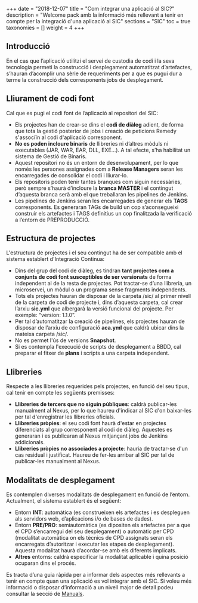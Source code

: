 +++
date        = "2018-12-07"
title       = "Com integrar una aplicació al SIC?"
description = "Welcome pack amb la informació més rellevant a tenir en compte per la integració d'una aplicació al SIC"
sections    = "SIC"
toc         = true
taxonomies  = []
weight 		= 4
+++

## Introducció

En el cas que l’aplicació utilitzi el servei de custodia de codi i la seva tecnologia permeti la construcció i desplegament automatitzat d’artefactes, s’hauran d’acomplir una sèrie de requeriments per a que es pugui dur a terme la construcció dels corresponents jobs de desplegament.

## Lliurament de codi font

Cal que es pugi el codi font de l’aplicació al repositori del SIC:

* Els projectes han de crear-se dins el **codi de diàleg** adient, de forma que tota la gestió posterior de jobs i creació de peticions Remedy s'associïn al codi d'aplicació corresponent.
* **No es poden incloure binaris** de llibreries ni d’altres mòduls ni executables (JAR, WAR, EAR, DLL, EXE...). A tal efecte, s’ha habilitat un sistema de Gestió de Binaris.
* Aquest repositori no és un entorn de desenvolupament, per lo que només les persones assignades com a **Release Managers** seran les encarregades de consolidar el codi i lliurar-lo.
* Els repositoris poden tenir tantes branques com siguin necessàries, però sempre s’haurà d’incloure la **branca MASTER** i el contingut d’aquesta branca serà amb el que treballaran les pipelines de Jenkins.
* Les pipelines de Jenkins seran les encarregades de generar els **TAGS** corresponents. Es generaran TAGs de build un cop s’aconsegueixi construir els artefactes i TAGS definitius un cop finalitzada la verificació a l’entorn de PREPRODUCCIÓ.

## Estructura de projectes
L'estructura de projectes i el seu contingut ha de ser compatible amb el sistema establert d'Integració Continua:

* Dins del grup del codi de diàleg, es tindran **tant projectes com a conjunts de codi font susceptibles de ser versionats** de forma independent al de la resta de projectes. Pot tractar-se d’una llibreria, un microservei, un mòdul o un programa sense fragments independents.
* Tots els projectes hauran de disposar de la carpeta /sic/ al primer nivell de la carpeta de codi de projecte i, dins d’aquesta carpeta, cal crear l’arxiu **sic.yml** que albergarà la versió funcional del projecte. Per exemple: “version: 1.1.0”.
* Per tal d’automatitzar la creació de pipelines, els projectes hauran de disposar de l’arxiu de configuració **aca.yml** que caldrà ubicar dins la mateixa carpeta /sic/.
* No es permet l'ús de versions **Snapshot**.
* Si es contempla l'execució de scripts de desplegament a BBDD, cal preparar el fitxer de **plans** i scripts a una carpeta independent.

## Llibreries
Respecte a les llibreries requerides pels projectes, en funció del seu tipus, cal tenir en compte les següents premisses:

* **Llibreries de tercers que no siguin públiques**: caldrà publicar-les manualment al Nexus, per lo que haureu d'indicar al SIC d'on baixar-les per tal d'enregistrar les llibreries oficials.
* **Llibreries pròpies**: el seu codi font haurà d'estar en projectes diferenciats al grup corresponent al codi de diàleg. Aquestes es generaran i es publicaran al Nexus mitjançant jobs de Jenkins addicionals.
* **Llibreries pròpies no associades a projecte**: hauria de tractar-se d'un cas residual i justificat. Haureu de fer-les arribar al SIC per tal de publicar-les manualment al Nexus.

## Modalitats de desplegament
Es contemplen diverses modalitats de desplegament en funció de l’entorn. Actualment, el sistema establert és el següent:

* Entorn **INT**: automàtica (es construeixen els artefactes i es despleguen als servidors web, d’aplicacions i/o de bases de dades).
* Entorn **PRE/PRO**: semiautomàtica (es dipositen els artefactes per a que el CPD s’encarregui del seu desplegament) o automàtic per CPD (modalitat automàtica on els tècnics de CPD assignats seran els encarregats d’autoritzar i executar les etapes de desplegament). Aquesta modalitat haurà d’acordar-se amb els diferents implicats.
* **Altres** entorns: caldrà especificar la modalitat aplicable i quina posició ocuparan dins el procés.

Es tracta d’una guia ràpida per a informar dels aspectes més rellevants a tenir en compte quan una aplicació es vol integrar amb el SIC. Si voleu més informació o disposar d’informació a un nivell major de detall podeu consultar la secció de [Manuals](manuals).
